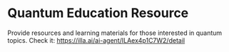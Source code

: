 # Quantum Education Resource
Provide resources and learning materials for those interested in quantum topics.
Check it: https://illa.ai/ai-agent/ILAex4p1C7W2/detail
